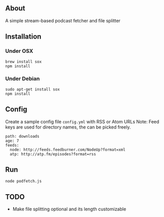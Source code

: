 ## About

A simple stream-based podcast fetcher and file splitter

## Installation

### Under OSX

```
brew install sox
npm install
```

### Under Debian

```
sudo apt-get install sox
npm install
```

## Config

Create a sample config file ```config.yml``` with RSS or Atom URLs 
Note: Feed keys are used for directory names, the can be picked freely.

```
path: downloads
age: 7
feeds:
  node: http://feeds.feedburner.com/NodeUp?format=xml
  atp: http://atp.fm/episodes?format=rss
```

## Run

```
node podfetch.js
```

## TODO

* Make file splitting optional and its length customizable
